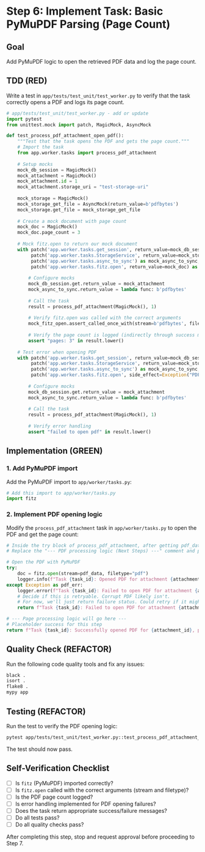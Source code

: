 # Step 6: Implement Task: Basic PyMuPDF Parsing (Page Count)

## Goal
Add PyMuPDF logic to open the retrieved PDF data and log the page count.

## TDD (RED)
Write a test in `app/tests/test_unit/test_worker.py` to verify that the task correctly opens a PDF and logs its page count.

```python
# app/tests/test_unit/test_worker.py - add or update
import pytest
from unittest.mock import patch, MagicMock, AsyncMock

def test_process_pdf_attachment_open_pdf():
    """Test that the task opens the PDF and gets the page count."""
    # Import the task
    from app.worker.tasks import process_pdf_attachment
    
    # Setup mocks
    mock_db_session = MagicMock()
    mock_attachment = MagicMock()
    mock_attachment.id = 1
    mock_attachment.storage_uri = "test-storage-uri"
    
    mock_storage = MagicMock()
    mock_storage_get_file = AsyncMock(return_value=b'pdfbytes')
    mock_storage.get_file = mock_storage_get_file
    
    # Create a mock document with page count
    mock_doc = MagicMock()
    mock_doc.page_count = 3
    
    # Mock fitz.open to return our mock document
    with patch('app.worker.tasks.get_session', return_value=mock_db_session), \
         patch('app.worker.tasks.StorageService', return_value=mock_storage), \
         patch('app.worker.tasks.async_to_sync') as mock_async_to_sync, \
         patch('app.worker.tasks.fitz.open', return_value=mock_doc) as mock_fitz_open:
        
        # Configure mocks
        mock_db_session.get.return_value = mock_attachment
        mock_async_to_sync.return_value = lambda func: b'pdfbytes'
        
        # Call the task
        result = process_pdf_attachment(MagicMock(), 1)
        
        # Verify fitz.open was called with the correct arguments
        mock_fitz_open.assert_called_once_with(stream=b'pdfbytes', filetype="pdf")
        
        # Verify the page count is logged (indirectly through success message)
        assert "pages: 3" in result.lower()
    
    # Test error when opening PDF
    with patch('app.worker.tasks.get_session', return_value=mock_db_session), \
         patch('app.worker.tasks.StorageService', return_value=mock_storage), \
         patch('app.worker.tasks.async_to_sync') as mock_async_to_sync, \
         patch('app.worker.tasks.fitz.open', side_effect=Exception("PDF open error")) as mock_fitz_open:
        
        # Configure mocks
        mock_db_session.get.return_value = mock_attachment
        mock_async_to_sync.return_value = lambda func: b'pdfbytes'
        
        # Call the task
        result = process_pdf_attachment(MagicMock(), 1)
        
        # Verify error handling
        assert "failed to open pdf" in result.lower()
```

## Implementation (GREEN)

### 1. Add PyMuPDF import

Add the PyMuPDF import to `app/worker/tasks.py`:

```python
# Add this import to app/worker/tasks.py
import fitz
```

### 2. Implement PDF opening logic

Modify the `process_pdf_attachment` task in `app/worker/tasks.py` to open the PDF and get the page count:

```python
# Inside the try block of process_pdf_attachment, after getting pdf_data
# Replace the "--- PDF processing logic (Next Steps) ---" comment and placeholder return

# Open the PDF with PyMuPDF
try:
    doc = fitz.open(stream=pdf_data, filetype="pdf")
    logger.info(f"Task {task_id}: Opened PDF for attachment {attachment_id}. Page count: {doc.page_count}")
except Exception as pdf_err:
    logger.error(f"Task {task_id}: Failed to open PDF for attachment {attachment_id}: {pdf_err}")
    # Decide if this is retryable. Corrupt PDF likely isn't.
    # For now, we'll just return failure status. Could retry if it might be transient.
    return f"Task {task_id}: Failed to open PDF for attachment {attachment_id}"

# --- Page processing logic will go here ---
# Placeholder success for this step
return f"Task {task_id}: Successfully opened PDF for {attachment_id}, pages: {doc.page_count}"
```

## Quality Check (REFACTOR)
Run the following code quality tools and fix any issues:
```bash
black .
isort .
flake8 .
mypy app
```

## Testing (REFACTOR)
Run the test to verify the PDF opening logic:
```bash
pytest app/tests/test_unit/test_worker.py::test_process_pdf_attachment_open_pdf
```

The test should now pass.

## Self-Verification Checklist
- [ ] Is `fitz` (PyMuPDF) imported correctly?
- [ ] Is `fitz.open` called with the correct arguments (stream and filetype)?
- [ ] Is the PDF page count logged?
- [ ] Is error handling implemented for PDF opening failures?
- [ ] Does the task return appropriate success/failure messages?
- [ ] Do all tests pass?
- [ ] Do all quality checks pass?

After completing this step, stop and request approval before proceeding to Step 7. 